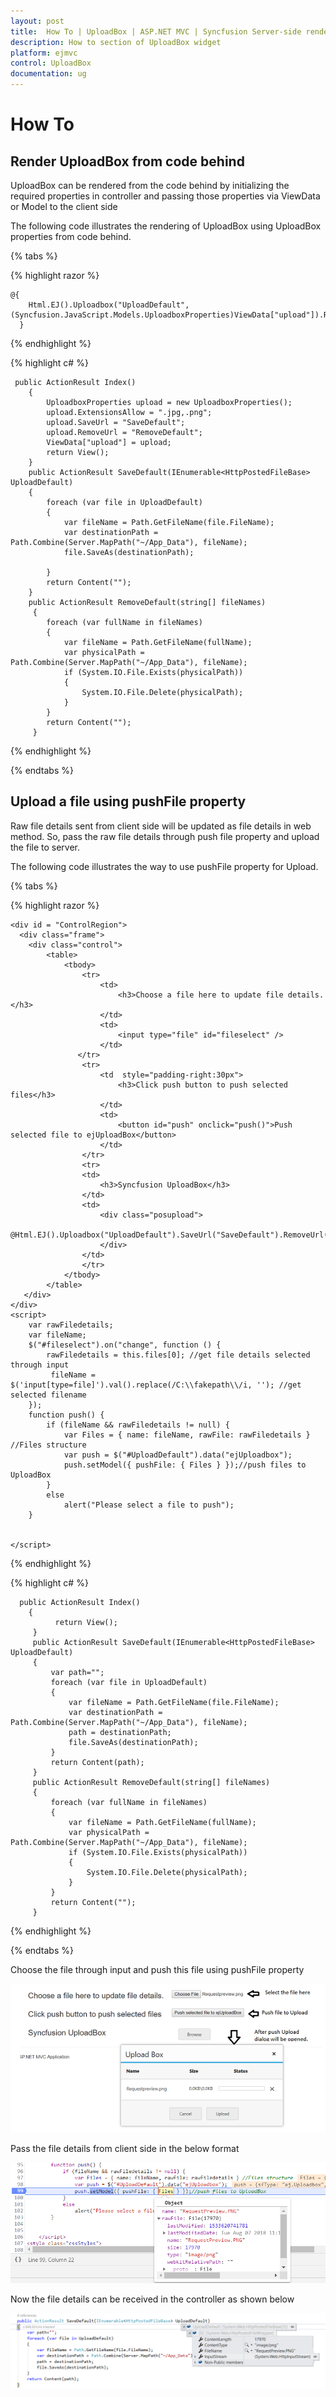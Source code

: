 ```yaml
---
layout: post
title:  How To | UploadBox | ASP.NET MVC | Syncfusion Server-side rendering
description: How to section of UploadBox widget
platform: ejmvc
control: UploadBox
documentation: ug
---
```


# How To

## Render UploadBox from code behind

UploadBox can be rendered from the code behind by initializing the required properties in controller and passing those properties via ViewData or Model to the client side

The following code illustrates the rendering of UploadBox using UploadBox properties from code behind.

{% tabs %}

{% highlight razor %}
    
    @{ 
        Html.EJ().Uploadbox("UploadDefault", (Syncfusion.JavaScript.Models.UploadboxProperties)ViewData["upload"]).Render();
      }
			
{% endhighlight %}

{% highlight c# %}
	
     public ActionResult Index()
        {
            UploadboxProperties upload = new UploadboxProperties();
            upload.ExtensionsAllow = ".jpg,.png";
            upload.SaveUrl = "SaveDefault";
            upload.RemoveUrl = "RemoveDefault";
            ViewData["upload"] = upload;
            return View();
        }
        public ActionResult SaveDefault(IEnumerable<HttpPostedFileBase> UploadDefault)
        {
            foreach (var file in UploadDefault)
            {
                var fileName = Path.GetFileName(file.FileName);
                var destinationPath = Path.Combine(Server.MapPath("~/App_Data"), fileName);
                file.SaveAs(destinationPath);

            }
            return Content("");
        }
        public ActionResult RemoveDefault(string[] fileNames)
         {
            foreach (var fullName in fileNames)
            {
                var fileName = Path.GetFileName(fullName);
                var physicalPath = Path.Combine(Server.MapPath("~/App_Data"), fileName);
                if (System.IO.File.Exists(physicalPath))
                {
                    System.IO.File.Delete(physicalPath);
                }
            }
            return Content("");
         }
	
{% endhighlight %}

{% endtabs %}

## Upload a file using pushFile property

Raw file details sent from client side will be updated as file details in web method. So, pass the raw file details through push file property and upload the file to server.

The following code illustrates the way to use pushFile property for Upload.

{% tabs %}

{% highlight razor %}
    
    <div id = "ControlRegion">
      <div class="frame">
        <div class="control">
            <table>
                <tbody>
                    <tr>
                        <td>
                            <h3>Choose a file here to update file details.</h3>     
                        </td>
                        <td>
                            <input type="file" id="fileselect" />
                        </td>
                   </tr>
                    <tr>
                        <td  style="padding-right:30px">
                            <h3>Click push button to push selected files</h3>
                        </td>
                        <td>
                            <button id="push" onclick="push()">Push selected file to ejUploadBox</button>
                        </td>
                    </tr>
                    <tr>
                    <td>
                        <h3>Syncfusion UploadBox</h3>
                    </td>
                    <td>
                        <div class="posupload">
                            @Html.EJ().Uploadbox("UploadDefault").SaveUrl("SaveDefault").RemoveUrl("RemoveDefault"))
                        </div>
                    </td>
                    </tr>
                </tbody>
            </table>
       </div>
    </div>
    <script>
        var rawFiledetails;
        var fileName;
        $("#fileselect").on("change", function () {
            rawFiledetails = this.files[0]; //get file details selected through input
             fileName = $('input[type=file]').val().replace(/C:\\fakepath\\/i, ''); //get selected filename 
        });
        function push() {
            if (fileName && rawFiledetails != null) {
                var Files = { name: fileName, rawFile: rawFiledetails } //Files structure
                var push = $("#UploadDefault").data("ejUploadbox");
                push.setModel({ pushFile: { Files } });//push files to UploadBox
            }
            else
                alert("Please select a file to push");
        }
       
      
    </script>
			
{% endhighlight %}

{% highlight c# %}
	
      public ActionResult Index()
        {
              return View();
         } 
         public ActionResult SaveDefault(IEnumerable<HttpPostedFileBase> UploadDefault)
         {
             var path="";
             foreach (var file in UploadDefault)
             {
                 var fileName = Path.GetFileName(file.FileName);
                 var destinationPath = Path.Combine(Server.MapPath("~/App_Data"), fileName);
                 path = destinationPath;
                 file.SaveAs(destinationPath);
             }
             return Content(path);
         }
         public ActionResult RemoveDefault(string[] fileNames)
         {
             foreach (var fullName in fileNames)
             {
                 var fileName = Path.GetFileName(fullName);
                 var physicalPath = Path.Combine(Server.MapPath("~/App_Data"), fileName);
                 if (System.IO.File.Exists(physicalPath))
                 {
                     System.IO.File.Delete(physicalPath);
                 }
             }
             return Content("");
         }
	
{% endhighlight %}

{% endtabs %}

Choose the file through input and push this file using pushFile property

![Choose](How-To-images/Upload.png)

Pass the file details from client side in the below format

![File details](How-To-images/Filedetails.png)

Now the file details can be received in the controller as shown below

![details](How-To-images/Controller.png)